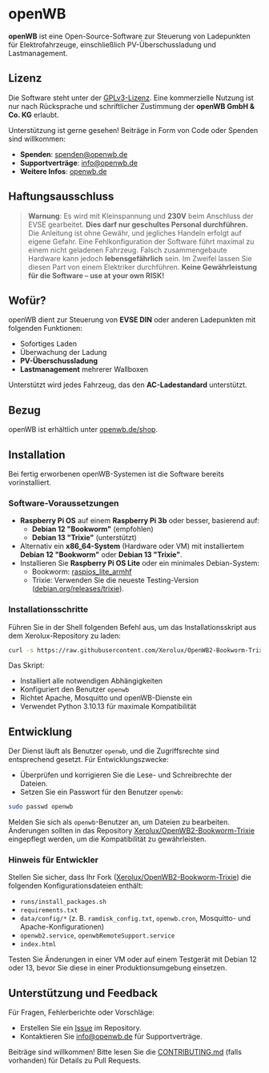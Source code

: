 # openWB

**openWB** ist eine Open-Source-Software zur Steuerung von Ladepunkten für Elektrofahrzeuge, einschließlich PV-Überschussladung und Lastmanagement.

## Lizenz

Die Software steht unter der [GPLv3-Lizenz](https://www.gnu.org/licenses/gpl-3.0.en.html). Eine kommerzielle Nutzung ist nur nach Rücksprache und schriftlicher Zustimmung der **openWB GmbH & Co. KG** erlaubt.

Unterstützung ist gerne gesehen! Beiträge in Form von Code oder Spenden sind willkommen:
- **Spenden**: <spenden@openwb.de>
- **Supportverträge**: <info@openwb.de>
- **Weitere Infos**: [openwb.de](https://openwb.de)

## Haftungsausschluss

> **Warnung**: Es wird mit Kleinspannung und **230V** beim Anschluss der EVSE gearbeitet. **Dies darf nur geschultes Personal durchführen.** Die Anleitung ist ohne Gewähr, und jegliches Handeln erfolgt auf eigene Gefahr. Eine Fehlkonfiguration der Software führt maximal zu einem nicht geladenen Fahrzeug. Falsch zusammengebaute Hardware kann jedoch **lebensgefährlich** sein. Im Zweifel lassen Sie diesen Part von einem Elektriker durchführen. **Keine Gewährleistung für die Software – use at your own RISK!**

## Wofür?

openWB dient zur Steuerung von **EVSE DIN** oder anderen Ladepunkten mit folgenden Funktionen:
- Sofortiges Laden
- Überwachung der Ladung
- **PV-Überschussladung**
- **Lastmanagement** mehrerer Wallboxen

Unterstützt wird jedes Fahrzeug, das den **AC-Ladestandard** unterstützt.

## Bezug

openWB ist erhältlich unter [openwb.de/shop](https://openwb.de/shop/).

## Installation

Bei fertig erworbenen openWB-Systemen ist die Software bereits vorinstalliert.

### Software-Voraussetzungen

- **Raspberry Pi OS** auf einem **Raspberry Pi 3b** oder besser, basierend auf:
  - **Debian 12 "Bookworm"** (empfohlen)
  - **Debian 13 "Trixie"** (unterstützt)
- Alternativ ein **x86_64-System** (Hardware oder VM) mit installiertem **Debian 12 "Bookworm"** oder **Debian 13 "Trixie"**.
- Installieren Sie **Raspberry Pi OS Lite** oder ein minimales Debian-System:
  - Bookworm: [raspios_lite_armhf](https://downloads.raspberrypi.org/raspios_lite_armhf/)
  - Trixie: Verwenden Sie die neueste Testing-Version ([debian.org/releases/trixie](https://www.debian.org/releases/trixie/)).

### Installationsschritte

Führen Sie in der Shell folgenden Befehl aus, um das Installationsskript aus dem Xerolux-Repository zu laden:

```bash
curl -s https://raw.githubusercontent.com/Xerolux/OpenWB2-Bookworm-Trixie/master/openwb-install.sh | sudo bash
```

Das Skript:
- Installiert alle notwendigen Abhängigkeiten
- Konfiguriert den Benutzer `openwb`
- Richtet Apache, Mosquitto und openWB-Dienste ein
- Verwendet Python 3.10.13 für maximale Kompatibilität

## Entwicklung

Der Dienst läuft als Benutzer `openwb`, und die Zugriffsrechte sind entsprechend gesetzt. Für Entwicklungszwecke:
- Überprüfen und korrigieren Sie die Lese- und Schreibrechte der Dateien.
- Setzen Sie ein Passwort für den Benutzer `openwb`:

```bash
sudo passwd openwb
```

Melden Sie sich als `openwb`-Benutzer an, um Dateien zu bearbeiten. Änderungen sollten in das Repository [Xerolux/OpenWB2-Bookworm-Trixie](https://github.com/Xerolux/OpenWB2-Bookworm-Trixie) eingepflegt werden, um die Kompatibilität zu gewährleisten.

### Hinweis für Entwickler

Stellen Sie sicher, dass Ihr Fork ([Xerolux/OpenWB2-Bookworm-Trixie](https://github.com/Xerolux/OpenWB2-Bookworm-Trixie)) die folgenden Konfigurationsdateien enthält:
- `runs/install_packages.sh`
- `requirements.txt`
- `data/config/*` (z. B. `ramdisk_config.txt`, `openwb.cron`, Mosquitto- und Apache-Konfigurationen)
- `openwb2.service`, `openwbRemoteSupport.service`
- `index.html`

Testen Sie Änderungen in einer VM oder auf einem Testgerät mit Debian 12 oder 13, bevor Sie diese in einer Produktionsumgebung einsetzen.

## Unterstützung und Feedback

Für Fragen, Fehlerberichte oder Vorschläge:
- Erstellen Sie ein [Issue](https://github.com/Xerolux/OpenWB2-Bookworm-Trixie/issues) im Repository.
- Kontaktieren Sie <info@openwb.de> für Supportverträge.

Beiträge sind willkommen! Bitte lesen Sie die [CONTRIBUTING.md](CONTRIBUTING.md) (falls vorhanden) für Details zu Pull Requests.
